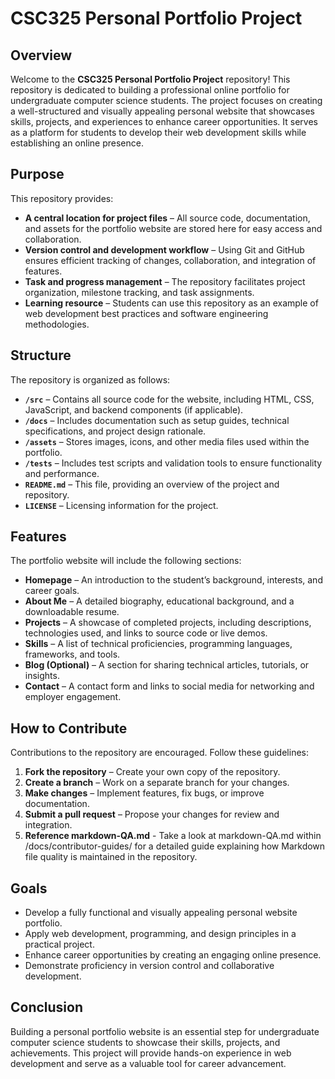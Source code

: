 # CSC325 Personal Portfolio Project

## Overview

Welcome to the **CSC325 Personal Portfolio Project** repository! This repository is dedicated to building a professional online portfolio for undergraduate computer science students. The project focuses on creating a well-structured and visually appealing personal website that showcases skills, projects, and experiences to enhance career opportunities. It serves as a platform for students to develop their web development skills while establishing an online presence.

## Purpose

This repository provides:

- **A central location for project files** – All source code, documentation, and assets for the portfolio website are stored here for easy access and collaboration.
- **Version control and development workflow** – Using Git and GitHub ensures efficient tracking of changes, collaboration, and integration of features.
- **Task and progress management** – The repository facilitates project organization, milestone tracking, and task assignments.
- **Learning resource** – Students can use this repository as an example of web development best practices and software engineering methodologies.

## Structure

The repository is organized as follows:

- **`/src`** – Contains all source code for the website, including HTML, CSS, JavaScript, and backend components (if applicable).
- **`/docs`** – Includes documentation such as setup guides, technical specifications, and project design rationale.
- **`/assets`** – Stores images, icons, and other media files used within the portfolio.
- **`/tests`** – Includes test scripts and validation tools to ensure functionality and performance.
- **`README.md`** – This file, providing an overview of the project and repository.
- **`LICENSE`** – Licensing information for the project.

## Features

The portfolio website will include the following sections:

- **Homepage** – An introduction to the student’s background, interests, and career goals.
- **About Me** – A detailed biography, educational background, and a downloadable resume.
- **Projects** – A showcase of completed projects, including descriptions, technologies used, and links to source code or live demos.
- **Skills** – A list of technical proficiencies, programming languages, frameworks, and tools.
- **Blog (Optional)** – A section for sharing technical articles, tutorials, or insights.
- **Contact** – A contact form and links to social media for networking and employer engagement.

## How to Contribute

Contributions to the repository are encouraged. Follow these guidelines:

1. **Fork the repository** – Create your own copy of the repository.
2. **Create a branch** – Work on a separate branch for your changes.
3. **Make changes** – Implement features, fix bugs, or improve documentation.
4. **Submit a pull request** – Propose your changes for review and integration.
5. **Reference markdown-QA.md** - Take a look at markdown-QA.md within /docs/contributor-guides/ for a detailed guide explaining how Markdown file quality is maintained in the repository.

## Goals

- Develop a fully functional and visually appealing personal website portfolio.
- Apply web development, programming, and design principles in a practical project.
- Enhance career opportunities by creating an engaging online presence.
- Demonstrate proficiency in version control and collaborative development.

## Conclusion

Building a personal portfolio website is an essential step for undergraduate computer science students to showcase their skills, projects, and achievements. This project will provide hands-on experience in web development and serve as a valuable tool for career advancement.
